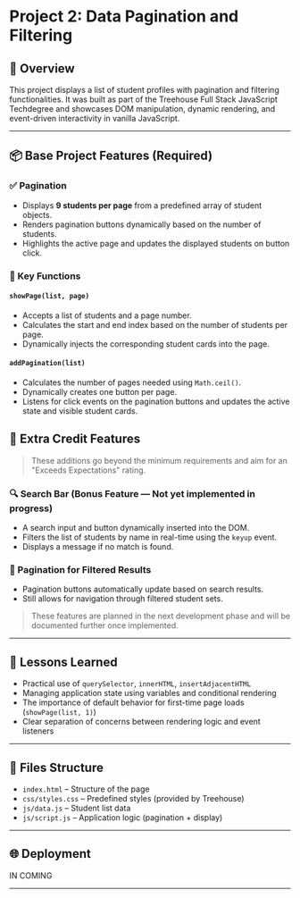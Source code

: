 # Project 2: Data Pagination and Filtering

## 🧾 Overview

This project displays a list of student profiles with pagination and filtering functionalities. It was built as part of the Treehouse Full Stack JavaScript Techdegree and showcases DOM manipulation, dynamic rendering, and event-driven interactivity in vanilla JavaScript.

---

## 📦 Base Project Features (Required)

### ✅ Pagination

- Displays **9 students per page** from a predefined array of student objects.
- Renders pagination buttons dynamically based on the number of students.
- Highlights the active page and updates the displayed students on button click.

### 🔧 Key Functions

#### `showPage(list, page)`

- Accepts a list of students and a page number.
- Calculates the start and end index based on the number of students per page.
- Dynamically injects the corresponding student cards into the page.

#### `addPagination(list)`

- Calculates the number of pages needed using `Math.ceil()`.
- Dynamically creates one button per page.
- Listens for click events on the pagination buttons and updates the active state and visible student cards.

## 🌟 Extra Credit Features

> These additions go beyond the minimum requirements and aim for an "Exceeds Expectations" rating.

### 🔍 Search Bar (Bonus Feature — Not yet implemented in progress)

- A search input and button dynamically inserted into the DOM.
- Filters the list of students by name in real-time using the `keyup` event.
- Displays a message if no match is found.

### 🔁 Pagination for Filtered Results

- Pagination buttons automatically update based on search results.
- Still allows for navigation through filtered student sets.

> These features are planned in the next development phase and will be documented further once implemented.

---

## 🧠 Lessons Learned

- Practical use of `querySelector`, `innerHTML`, `insertAdjacentHTML`
- Managing application state using variables and conditional rendering
- The importance of default behavior for first-time page loads (`showPage(list, 1)`)
- Clear separation of concerns between rendering logic and event listeners

---

## 📁 Files Structure

- `index.html` – Structure of the page
- `css/styles.css` – Predefined styles (provided by Treehouse)
- `js/data.js` – Student list data
- `js/script.js` – Application logic (pagination + display)

---

## 🌐 Deployment

IN COMING

---
